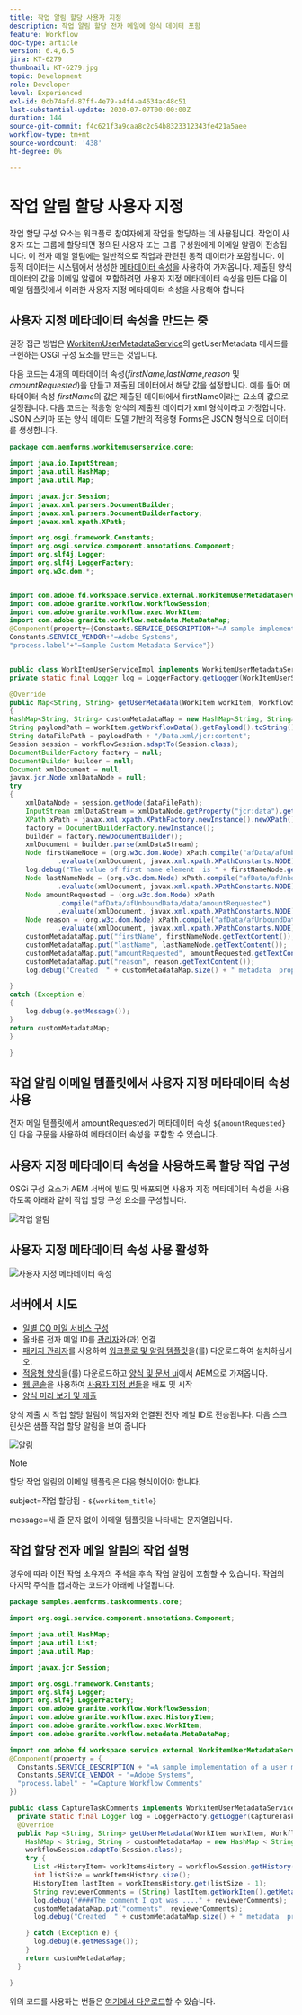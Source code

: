 ```yaml
---
title: 작업 알림 할당 사용자 지정
description: 작업 알림 할당 전자 메일에 양식 데이터 포함
feature: Workflow
doc-type: article
version: 6.4,6.5
jira: KT-6279
thumbnail: KT-6279.jpg
topic: Development
role: Developer
level: Experienced
exl-id: 0cb74afd-87ff-4e79-a4f4-a4634ac48c51
last-substantial-update: 2020-07-07T00:00:00Z
duration: 144
source-git-commit: f4c621f3a9caa8c2c64b8323312343fe421a5aee
workflow-type: tm+mt
source-wordcount: '438'
ht-degree: 0%

---
```


# 작업 알림 할당 사용자 지정

작업 할당 구성 요소는 워크플로 참여자에게 작업을 할당하는 데 사용됩니다. 작업이 사용자 또는 그룹에 할당되면 정의된 사용자 또는 그룹 구성원에게 이메일 알림이 전송됩니다.
이 전자 메일 알림에는 일반적으로 작업과 관련된 동적 데이터가 포함됩니다. 이 동적 데이터는 시스템에서 생성한 [메타데이터 속성](https://experienceleague.adobe.com/docs/experience-manager-65/forms/publish-process-aem-forms/use-metadata-in-email-notifications.html#using-system-generated-metadata-in-an-email-notification)을 사용하여 가져옵니다.
제출된 양식 데이터의 값을 이메일 알림에 포함하려면 사용자 지정 메타데이터 속성을 만든 다음 이메일 템플릿에서 이러한 사용자 지정 메타데이터 속성을 사용해야 합니다



## 사용자 지정 메타데이터 속성을 만드는 중

권장 접근 방법은 [WorkitemUserMetadataService](https://helpx.adobe.com/experience-manager/6-5/forms/javadocs/com/adobe/fd/workspace/service/external/WorkitemUserMetadataService.html#getUserMetadataMap--)의 getUserMetadata 메서드를 구현하는 OSGI 구성 요소를 만드는 것입니다.

다음 코드는 4개의 메타데이터 속성(_firstName_,_lastName_,_reason_ 및 _amountRequested_)을 만들고 제출된 데이터에서 해당 값을 설정합니다. 예를 들어 메타데이터 속성 _firstName_&#x200B;의 값은 제출된 데이터에서 firstName이라는 요소의 값으로 설정됩니다. 다음 코드는 적응형 양식의 제출된 데이터가 xml 형식이라고 가정합니다. JSON 스키마 또는 양식 데이터 모델 기반의 적응형 Forms은 JSON 형식으로 데이터를 생성합니다.


```java
package com.aemforms.workitemuserservice.core;

import java.io.InputStream;
import java.util.HashMap;
import java.util.Map;

import javax.jcr.Session;
import javax.xml.parsers.DocumentBuilder;
import javax.xml.parsers.DocumentBuilderFactory;
import javax.xml.xpath.XPath;

import org.osgi.framework.Constants;
import org.osgi.service.component.annotations.Component;
import org.slf4j.Logger;
import org.slf4j.LoggerFactory;
import org.w3c.dom.*;


import com.adobe.fd.workspace.service.external.WorkitemUserMetadataService;
import com.adobe.granite.workflow.WorkflowSession;
import com.adobe.granite.workflow.exec.WorkItem;
import com.adobe.granite.workflow.metadata.MetaDataMap;
@Component(property={Constants.SERVICE_DESCRIPTION+"=A sample implementation of a user metadata service.",
Constants.SERVICE_VENDOR+"=Adobe Systems",
"process.label"+"=Sample Custom Metadata Service"})


public class WorkItemUserServiceImpl implements WorkitemUserMetadataService {
private static final Logger log = LoggerFactory.getLogger(WorkItemUserServiceImpl.class);

@Override
public Map<String, String> getUserMetadata(WorkItem workItem, WorkflowSession workflowSession,MetaDataMap metadataMap)
{
HashMap<String, String> customMetadataMap = new HashMap<String, String>();
String payloadPath = workItem.getWorkflowData().getPayload().toString();
String dataFilePath = payloadPath + "/Data.xml/jcr:content";
Session session = workflowSession.adaptTo(Session.class);
DocumentBuilderFactory factory = null;
DocumentBuilder builder = null;
Document xmlDocument = null;
javax.jcr.Node xmlDataNode = null;
try
{
    xmlDataNode = session.getNode(dataFilePath);
    InputStream xmlDataStream = xmlDataNode.getProperty("jcr:data").getBinary().getStream();
    XPath xPath = javax.xml.xpath.XPathFactory.newInstance().newXPath();
    factory = DocumentBuilderFactory.newInstance();
    builder = factory.newDocumentBuilder();
    xmlDocument = builder.parse(xmlDataStream);
    Node firstNameNode = (org.w3c.dom.Node) xPath.compile("afData/afUnboundData/data/firstName")
            .evaluate(xmlDocument, javax.xml.xpath.XPathConstants.NODE);
    log.debug("The value of first name element  is " + firstNameNode.getTextContent());
    Node lastNameNode = (org.w3c.dom.Node) xPath.compile("afData/afUnboundData/data/lastName")
            .evaluate(xmlDocument, javax.xml.xpath.XPathConstants.NODE);
    Node amountRequested = (org.w3c.dom.Node) xPath
            .compile("afData/afUnboundData/data/amountRequested")
            .evaluate(xmlDocument, javax.xml.xpath.XPathConstants.NODE);
    Node reason = (org.w3c.dom.Node) xPath.compile("afData/afUnboundData/data/reason")
            .evaluate(xmlDocument, javax.xml.xpath.XPathConstants.NODE);
    customMetadataMap.put("firstName", firstNameNode.getTextContent());
    customMetadataMap.put("lastName", lastNameNode.getTextContent());
    customMetadataMap.put("amountRequested", amountRequested.getTextContent());
    customMetadataMap.put("reason", reason.getTextContent());
    log.debug("Created  " + customMetadataMap.size() + " metadata  properties");

}
catch (Exception e)
{
    log.debug(e.getMessage());
}
return customMetadataMap;
}

}
```

## 작업 알림 이메일 템플릿에서 사용자 지정 메타데이터 속성 사용

전자 메일 템플릿에서 amountRequested가 메타데이터 속성 `${amountRequested}`인 다음 구문을 사용하여 메타데이터 속성을 포함할 수 있습니다.

## 사용자 지정 메타데이터 속성을 사용하도록 할당 작업 구성

OSGi 구성 요소가 AEM 서버에 빌드 및 배포되면 사용자 지정 메타데이터 속성을 사용하도록 아래와 같이 작업 할당 구성 요소를 구성합니다.


![작업 알림](assets/task-notification.PNG)

## 사용자 지정 메타데이터 속성 사용 활성화

![사용자 지정 메타데이터 속성](assets/custom-meta-data-properties.PNG)

## 서버에서 시도

* [일별 CQ 메일 서비스 구성](https://experienceleague.adobe.com/docs/experience-manager-65/administering/operations/notification.html#configuring-the-mail-service)
* 올바른 전자 메일 ID를 [관리자](http://localhost:4502/security/users.html)와(과) 연결
* [패키지 관리자](http://localhost:4502/crx/packmgr/index.jsp)를 사용하여 [워크플로 및 알림 템플릿](assets/workflow-and-task-notification-template.zip)을(를) 다운로드하여 설치하십시오.
* [적응형 양식](assets/request-travel-authorization.zip)을(를) 다운로드하고 [양식 및 문서 ui](http://localhost:4502/aem/forms.html/content/dam/formsanddocuments)에서 AEM으로 가져옵니다.
* [웹 콘솔](http://localhost:4502/system/console/bundles)을 사용하여 [사용자 지정 번들](assets/work-items-user-service-bundle.jar)을 배포 및 시작
* [양식 미리 보기 및 제출](http://localhost:4502/content/dam/formsanddocuments/requestfortravelauhtorization/jcr:content?wcmmode=disabled)

양식 제출 시 작업 할당 알림이 책임자와 연결된 전자 메일 ID로 전송됩니다. 다음 스크린샷은 샘플 작업 할당 알림을 보여 줍니다

![알림](assets/task-nitification-email.png)

>[!NOTE]
>할당 작업 알림의 이메일 템플릿은 다음 형식이어야 합니다.
>
> subject=작업 할당됨 - `${workitem_title}`
>
> message=새 줄 문자 없이 이메일 템플릿을 나타내는 문자열입니다.

## 작업 할당 전자 메일 알림의 작업 설명

경우에 따라 이전 작업 소유자의 주석을 후속 작업 알림에 포함할 수 있습니다. 작업의 마지막 주석을 캡처하는 코드가 아래에 나열됩니다.

```java
package samples.aemforms.taskcomments.core;

import org.osgi.service.component.annotations.Component;

import java.util.HashMap;
import java.util.List;
import java.util.Map;

import javax.jcr.Session;

import org.osgi.framework.Constants;
import org.slf4j.Logger;
import org.slf4j.LoggerFactory;
import com.adobe.granite.workflow.WorkflowSession;
import com.adobe.granite.workflow.exec.HistoryItem;
import com.adobe.granite.workflow.exec.WorkItem;
import com.adobe.granite.workflow.metadata.MetaDataMap;

import com.adobe.fd.workspace.service.external.WorkitemUserMetadataService;
@Component(property = {
  Constants.SERVICE_DESCRIPTION + "=A sample implementation of a user metadata service.",
  Constants.SERVICE_VENDOR + "=Adobe Systems",
  "process.label" + "=Capture Workflow Comments"
})

public class CaptureTaskComments implements WorkitemUserMetadataService {
  private static final Logger log = LoggerFactory.getLogger(CaptureTaskComments.class);
  @Override
  public Map <String, String> getUserMetadata(WorkItem workItem, WorkflowSession workflowSession, MetaDataMap metadataMap) {
    HashMap < String, String > customMetadataMap = new HashMap < String, String > ();
    workflowSession.adaptTo(Session.class);
    try {
      List <HistoryItem> workItemsHistory = workflowSession.getHistory(workItem.getWorkflow());
      int listSize = workItemsHistory.size();
      HistoryItem lastItem = workItemsHistory.get(listSize - 1);
      String reviewerComments = (String) lastItem.getWorkItem().getMetaDataMap().get("workitemComment");
      log.debug("####The comment I got was ...." + reviewerComments);
      customMetadataMap.put("comments", reviewerComments);
      log.debug("Created  " + customMetadataMap.size() + " metadata  properties");

    } catch (Exception e) {
      log.debug(e.getMessage());
    }
    return customMetadataMap;
  }

}
```

위의 코드를 사용하는 번들은 [여기에서 다운로드](assets/samples.aemforms.taskcomments.taskcomments.core-1.0-SNAPSHOT.jar)할 수 있습니다.
